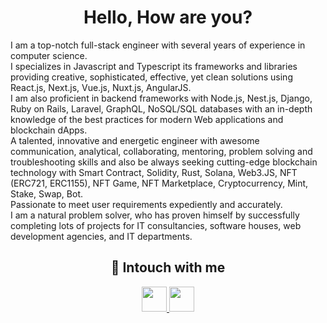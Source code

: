 <h1 align="center">Hello, How are you?</h1>

I am a top-notch full-stack engineer with several years of experience in computer science.  <br/>
I specializes in Javascript and Typescript its frameworks and libraries providing creative, sophisticated, effective, yet clean solutions using React.js, Next.js, Vue.js, Nuxt.js, AngularJS.<br/>
I am also proficient in backend frameworks with Node.js, Nest.js, Django, Ruby on Rails, Laravel, GraphQL, NoSQL/SQL databases with an in-depth knowledge of the best practices for modern Web applications and blockchain dApps.<br/>
A talented, innovative and energetic engineer with awesome communication, analytical, collaborating, mentoring, problem solving and troubleshooting skills and also be always seeking cutting-edge blockchain technology with Smart Contract, Solidity, Rust, Solana, Web3.JS, NFT (ERC721, ERC1155), NFT Game, NFT Marketplace, Cryptocurrency, Mint, Stake, Swap, Bot.<br/>
Passionate to meet user requirements expediently and accurately.<br/>
I am a natural problem solver, who has proven himself by successfully completing lots of projects for IT consultancies, software houses, web development agencies, and IT departments.

<h2 align="center">🤝 Intouch with me </h2>
<div align="center">
    <a href="mailto:topcoder728@gmail.com">
        <img src='https://img.icons8.com/fluency/344/gmail-new.png' height="40">
    </a>
    <a href="https://join.skype.com/invite/HiriR44NBKm0">
        <img src='https://img.icons8.com/color/344/skype.png' height="40">
    </a>
</div>
